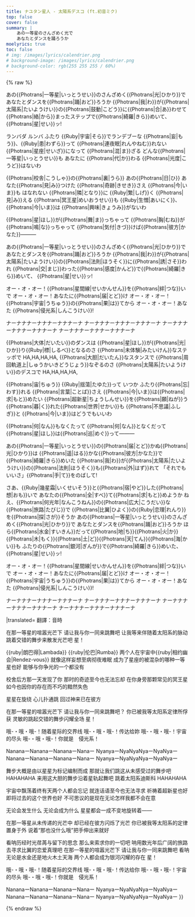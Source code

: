 ```yaml
---
title: ナユタン星人 - 太陽系デスコ (ft.初音ミク)
top: false
cover: false
summary: |
    あの一等星のさんざめく光で
    あなたとダンスを踊ろうか
moelyrics: true
toc: false
# img: /images/lyrics/calendrier.png
# background-image: /images/lyrics/calendrier.png
# background-color: rgb(255 255 255 / 60%)
---
```


{% raw %}
<lyrics hidden>
{{Photrans/button}}
{{LyricsKai|lstyle=font-size:1.2em; font-weight:bold|rstyle=font-size:1.2em; font-weight:bold|containerstyle=background-color:#FF6A6A
|original=
詞曲編：ナユタン星人

あの{{Photrans|一等星|いっとうせい}}のさんざめく{{Photrans|光|ひかり}}で
あなたとダンスを{{Photrans|踊|おど}}ろうか
{{Photrans|我|わ}}が{{Photrans|太陽系|たいようけい}}の{{Photrans|鼓動|こどう}}に{{Photrans|合|あ}}わせて
{{Photrans|絡|から}}まったステップで{{Photrans|綺羅|きら}}めいて、
{{Photrans|星|せい}}ッ!

ランバダ ルンバ
ふたり {{Ruby|宇宙|そら}}でランデブーな
{{Photrans|妄|もう}}、{{Ruby|患|わずら}}って {{Photrans|連夜眠|れんやねむ}}れない
{{Photrans|星座|せいざ}}になって {{Photrans|混|ま}}ざる どんな{{Photrans|一等星|いっとうせい}}も
あなたに {{Photrans|代|か}}わる {{Photrans|光度|こうど}}はないわ

{{Photrans|校舎|こうしゃ}}の{{Photrans|裏|うら}} あの{{Photrans|日|ひ}} あなた{{Photrans|見|み}}つけた
{{Photrans|奇跡|きせき}}さえ {{Photrans|今|いま}}も はなれない
{{Photrans|隣|となり}}に {{Ruby|繁|しげ}}く {{Photrans|見|み}}える {{Photrans|冥王星|めいおうせい}}も
{{Ruby|生憎|あいにく}}、{{Photrans|今|いま}}は {{Photrans|興味|きょうみ}}がないわ

{{Photrans|星|ほし}}が{{Photrans|舞|ま}}っちゃって
{{Photrans|胸|むね}}が{{Photrans|鳴|な}}っちゃって
{{Photrans|気付|きづ}}けば{{Photrans|彼方|かなた}}―――

あの{{Photrans|一等星|いっとうせい}}のさんざめく{{Photrans|光|ひかり}}で
あなたとダンスを{{Photrans|踊|おど}}ろうか
{{Photrans|我|わ}}が{{Photrans|太陽系|たいようけい}}の{{Photrans|法則|ほうそく}}に{{Photrans|誘|さそ}}われ
{{Photrans|交|まじ}}わった{{Photrans|感度|かんど}}で{{Photrans|綺羅|きら}}めいて、
{{Photrans|星|せい}}ッ!

オー・オ・オー！{{Photrans|星間線|せいかんせん}}を{{Photrans|絆|つな}}いで
オー・オ・オー！あなたに{{Photrans|届|とど}}け
オー・オ・オー！{{Photrans|宇宙|うちゅう}}の{{Photrans|果|は}}てから
オー・オ・オー！あなた {{Photrans|侵光系|しんこうけい}}!

ナーナナナーナナナーナナナーナ
ナーナナナーナナナーナナナーナ
ナーナナナーナナナーナナナーナ
ナーナナナーナナナーナナナーナ

{{Photrans|大体|だいたい}}のダンスは {{Photrans|星|ほし}}が{{Photrans|光|ひか}}り{{Ruby|標|しるべ}}となるのさ
{{Photrans|未体験|みたいけん}}なステッポで HA,HA,HA,HA,
{{Photrans|大胆|だいたん}}なスタンスで {{Photrans|周回軌道上|しゅうかいきどうじょう}}なぞるのさ
{{Photrans|太陽系|たいようけい}}のデスコで HA,HA,HA,HA,

{{Photrans|宙|ちゅう}} {{Ruby|揺蕩|たゆた}}って いつか ふたり{{Photrans|忘|わす}}れる
{{Photrans|言葉|ことば}}さえ {{Photrans|今|いま}}は{{Photrans|求|もと}}めたい
{{Photrans|超新星|ちょうしんせい}}を{{Photrans|願|ねが}}う {{Photrans|暮|く}}れた{{Photrans|世界|せかい}}も
{{Photrans|不思議|ふしぎ}}と {{Photrans|今|いま}}はどうでもいいわ

{{Photrans|何|なん}}もなくたって
{{Photrans|何|なん}}となくだって
{{Photrans|星|ほし}}は{{Photrans|巡|めぐ}}って―――

あの{{Photrans|一等星|いっとうせい}}の{{Photrans|届|とど}}かぬ{{Photrans|光|ひかり}}は
{{Photrans|遥|はる}}かな{{Photrans|彼方|かなた}}で{{Photrans|綺羅|きら}}めいた
{{Photrans|我|わ}}が{{Photrans|太陽系|たいようけい}}の{{Photrans|法則|ほうそく}}も{{Photrans|外|はず}}れて
「それでもいいさ」{{Photrans|手|て}}をのばして!

さあ、{{Ruby|幾星霜|いくせいそう}}と{{Photrans|宿|やど}}した{{Photrans|想|おも}}いで
あなたの{{Photrans|全|すべ}}て{{Photrans|求|もと}}めようか
ねえ、{{Photrans|何光年|なんこうねん}}の{{Photrans|広大|こうだい}}な{{Photrans|旅路|たびじ}}で
{{Photrans|比翼|ひよく}}の{{Ruby|恋理|れんり}}を{{Photrans|探|さが}}そうか
あの{{Photrans|一等星|いっとうせい}}のさんざめく{{Photrans|光|ひかり}}で
あなたとダンスを{{Photrans|踊|おど}}ろうか
ほら{{Photrans|水金|すいきん}}だって{{Photrans|地|ち}}{{Photrans|火|か}}{{Photrans|木|もく}}{{Photrans|土|ど}}{{Photrans|天|てん}}{{Photrans|海|かい}}も
ふたりの{{Photrans|銀河|ぎんが}}で{{Photrans|綺羅|きら}}めいた、
{{Photrans|星|せい}}ッ!

オー・オ・オー！{{Photrans|星間線|せいかんせん}}を{{Photrans|絆|つな}}いで
オー・オ・オー！あなたに{{Photrans|届|とど}}け
オー・オ・オー！{{Photrans|宇宙|うちゅう}}の{{Photrans|果|は}}てから
オー・オ・オー！あなた {{Photrans|侵光系|しんこうけい}}!

ナーナナナーナナナーナナナーナ
ナーナナナーナナナーナナナーナ
ナーナナナーナナナーナナナーナ
ナーナナナーナナナーナナナーナ

|translated=
翻譯：音時

在那一等星的喧嚣光芒下
请让我与你一同来跳舞吧
让我等来伴随着太阳系的脉动
跳着交错的舞步来散发光芒吧
星！

{{ruby|朗巴得|Lambada}} {{ruby|伦巴|Rumba}}
两个人在宇宙中{{ruby|相约幽会|Rendez-vous}}
就像这样妄想至病彻夜难眠
成为了星座的被混杂的哪种一等星也好
能够与你争光的一个都没有

校舍后方那一天发现了你
那时的奇迹至今也无法忘却
在你身旁那颗常见的冥王星
如今也因你的存在而不巧的黯然失色

星星在旋绕
心儿扑通跳
回过神来已在彼方

在那一等星的喧嚣光芒下
请让我与你一同来跳舞吧？
你已被我等太阳系定律所俘获
灵敏的跳起交错的舞步闪耀全场
星！

哦-・哦・哦-！随着星际的交界线
哦-・哦・哦-！传达给妳
哦-・哦・哦-！宇宙的尽头
哦-・哦・哦-！你就是　侵光系！

NananaーNananaーNananaーNanaー
NyanyaーNyaNyaNyaーNyaNyaー
NananaーNananaーNananaーNanaー
NyanyaーNyaNyaNyaーNyaNyaー

舞步大概是由以星星为标记编制而成
那就让我们跳这从未感受过的舞步吧 HAHAHAHA
来用这大胆的舞步沿着星轨起舞吧
跳着太阳系迪斯科 HAHAHAHA

宇宙中飘荡着终有天两个人都会忘记
就连话语至今也无法寻求
祈祷着超新星也好即将过去的这个世界也好
不可思议的是现在无论怎样我都不会在意

无论会发生什么
无论会成为什么
星星都会一成不变地旋转着——

在那一等星从未传递的光芒中
却已经在彼方闪烁了光芒
你已被我等太阳系的定律置身于外
说着“那也没什么哦”把手伸出来就好

看呐历经时光荏苒与留下的思念
那么来索求你的一切吧
呐用数光年后广阔的旅路
去寻求比翼的恋爱真理吧
在那一等星的喧嚣光芒下
请让我与你一同来跳舞吧
看呐无论是水金还是地火木土天海
两个人都会成为银河闪耀的存在
星！

哦-・哦・哦-！随着星际的交界线
哦-・哦・哦-！传达给你
哦-・哦・哦-！宇宙的尽头
哦-・哦・哦-！你就是　侵光系！

NananaーNananaーNananaーNanaー
NyanyaーNyaNyaNyaーNyaNyaー
NananaーNananaーNananaーNanaー
NyanyaーNyaNyaNyaーNyaNyaー
}}

</lyrics>
{% endraw %}
